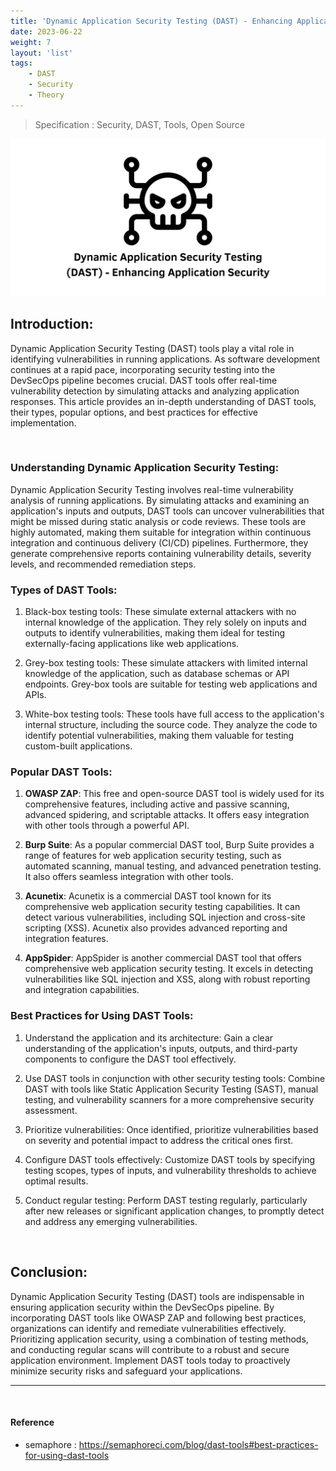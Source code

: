 ```yaml
---
title: 'Dynamic Application Security Testing (DAST) - Enhancing Application Security'
date: 2023-06-22
weight: 7
layout: 'list'
tags:
    - DAST
    - Security
    - Theory
---
```

> Specification : Security, DAST, Tools, Open Source

![dast-theory](./images/dast.png)

## Introduction:
Dynamic Application Security Testing (DAST) tools play a vital role in identifying vulnerabilities in running applications. As software development continues at a rapid pace, incorporating security testing into the DevSecOps pipeline becomes crucial. DAST tools offer real-time vulnerability detection by simulating attacks and analyzing application responses. This article provides an in-depth understanding of DAST tools, their types, popular options, and best practices for effective implementation.

&nbsp;

### Understanding Dynamic Application Security Testing:
Dynamic Application Security Testing involves real-time vulnerability analysis of running applications. By simulating attacks and examining an application's inputs and outputs, DAST tools can uncover vulnerabilities that might be missed during static analysis or code reviews. These tools are highly automated, making them suitable for integration within continuous integration and continuous delivery (CI/CD) pipelines. Furthermore, they generate comprehensive reports containing vulnerability details, severity levels, and recommended remediation steps.

### Types of DAST Tools:
1. Black-box testing tools: These simulate external attackers with no internal knowledge of the application. They rely solely on inputs and outputs to identify vulnerabilities, making them ideal for testing externally-facing applications like web applications.

2. Grey-box testing tools: These simulate attackers with limited internal knowledge of the application, such as database schemas or API endpoints. Grey-box tools are suitable for testing web applications and APIs.

3. White-box testing tools: These tools have full access to the application's internal structure, including the source code. They analyze the code to identify potential vulnerabilities, making them valuable for testing custom-built applications.

### Popular DAST Tools:
1. **OWASP ZAP**: This free and open-source DAST tool is widely used for its comprehensive features, including active and passive scanning, advanced spidering, and scriptable attacks. It offers easy integration with other tools through a powerful API.

2. **Burp Suite**: As a popular commercial DAST tool, Burp Suite provides a range of features for web application security testing, such as automated scanning, manual testing, and advanced penetration testing. It also offers seamless integration with other tools.

3. **Acunetix**: Acunetix is a commercial DAST tool known for its comprehensive web application security testing capabilities. It can detect various vulnerabilities, including SQL injection and cross-site scripting (XSS). Acunetix also provides advanced reporting and integration features.

4. **AppSpider**: AppSpider is another commercial DAST tool that offers comprehensive web application security testing. It excels in detecting vulnerabilities like SQL injection and XSS, along with robust reporting and integration capabilities.

### Best Practices for Using DAST Tools:
1. Understand the application and its architecture: Gain a clear understanding of the application's inputs, outputs, and third-party components to configure the DAST tool effectively.

2. Use DAST tools in conjunction with other security testing tools: Combine DAST with tools like Static Application Security Testing (SAST), manual testing, and vulnerability scanners for a more comprehensive security assessment.

3. Prioritize vulnerabilities: Once identified, prioritize vulnerabilities based on severity and potential impact to address the critical ones first.

4. Configure DAST tools effectively: Customize DAST tools by specifying testing scopes, types of inputs, and vulnerability thresholds to achieve optimal results.

5. Conduct regular testing: Perform DAST testing regularly, particularly after new releases or significant application changes, to promptly detect and address any emerging vulnerabilities.

&nbsp;

## Conclusion:
Dynamic Application Security Testing (DAST) tools are indispensable in ensuring application security within the DevSecOps pipeline. By incorporating DAST tools like OWASP ZAP and following best practices, organizations can identify and remediate vulnerabilities effectively. Prioritizing application security, using a combination of testing methods, and conducting regular scans will contribute to a robust and secure application environment. Implement DAST tools today to proactively minimize security risks and safeguard your applications.

---
&nbsp;

#### Reference 
-  semaphore : https://semaphoreci.com/blog/dast-tools#best-practices-for-using-dast-tools